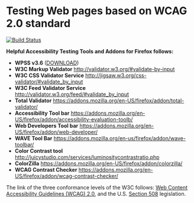 # Testing Web pages based on WCAG 2.0 standard

[![Build Status](https://secure.travis-ci.org/wet-boew/wet-boew.png?branch=master)](http://travis-ci.org/wet-boew/wet-boew)


  **Helpful Accessibility Testing Tools and Addons for Firefox follows:**

* **WPSS v3.6** ([DOWNLOAD](https://github.com/langloisga/TestingWCAG2/archive/master.zip))
* **W3C Markup Validator** http://validator.w3.org/#validate-by-input
* **W3C CSS Validator Service** http://jigsaw.w3.org/css-validator/#validate_by_input
* **W3C Feed Validator Service** http://validator.w3.org/feed/#validate_by_input
* **Total Validator** https://addons.mozilla.org/en-US/firefox/addon/total-validator/
* **Accessibility Tool bar** https://addons.mozilla.org/en-US/firefox/addon/accessibility-evaluation-toolb/
* **Web Developers Tool bar** https://addons.mozilla.org/en-US/firefox/addon/web-developer/
* **WAVE Tool Bar** https://addons.mozilla.org/en-us/firefox/addon/wave-toolbar/
* **Color Contrast tool** http://juicystudio.com/services/luminositycontrastratio.php
* **ColorZilla** https://addons.mozilla.org/en-US/firefox/addon/colorzilla/
* **WCAG Contrast Checker** https://addons.mozilla.org/en-US/firefox/addon/wcag-contrast-checker/

The link of the three conformance levels of the W3C follows: [Web Content Accessibility Guidelines (WCAG) 2.0](http://www.w3.org/TR/WCAG20), and the U.S. [Section 508](http://section508.gov/index.cfm?fuseAction=stdsdoc) legislation.
